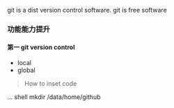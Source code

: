git is a dist version control software.
git is free software


### 功能能力提升
#### 第一  git version control
+ local
+ global

> How to inset code
>

... shell
mkdir /data/home/github
